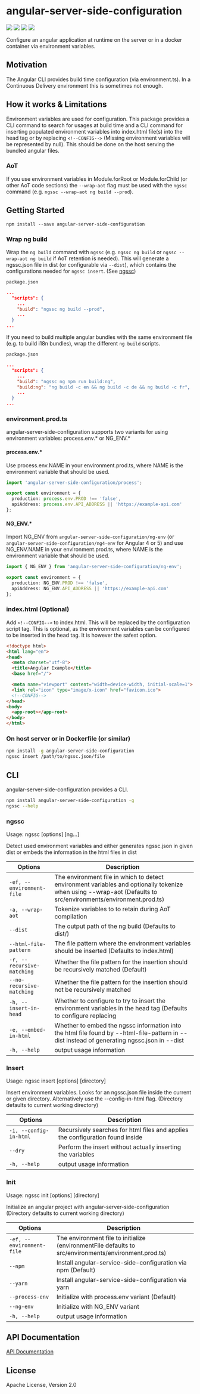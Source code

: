 # angular-server-side-configuration

![](https://img.shields.io/travis/kyubisation/angular-server-side-configuration/master.svg)
![](https://img.shields.io/codeclimate/coverage/kyubisation/angular-server-side-configuration.svg)
![](https://img.shields.io/npm/v/angular-server-side-configuration.svg)
![](https://img.shields.io/npm/l/angular-server-side-configuration.svg)


Configure an angular application at runtime on the server or in a docker container via environment variables.

## Motivation
The Angular CLI provides build time configuration (via environment.ts).
In a Continuous Delivery environment this is sometimes not enough.

## How it works & Limitations
Environment variables are used for configuration. This package provides a CLI command
to search for usages at build time and a CLI command for inserting populated
environment variables into index.html file(s) into the head tag or by replacing `<!--CONFIG-->`
(Missing environment variables will be represented by null). This should be done
on the host serving the bundled angular files.

### AoT
If you use environment variables in Module.forRoot or Module.forChild (or other AoT code sections)
the `--wrap-aot` flag must be used with the `ngssc` command (e.g. `ngssc --wrap-aot ng build --prod`).

## Getting Started
```
npm install --save angular-server-side-configuration
```

### Wrap ng build
Wrap the `ng build` command with `ngssc` (e.g. `ngssc ng build` or `ngssc --wrap-aot ng build` 
if AoT retention is needed). This will generate a ngssc.json file in dist (or configurable via `--dist`),
which contains the configurations needed for `ngssc insert`. (See [ngssc](#ngssc))

`package.json`
```json
...
  "scripts": {
    ...
    "build": "ngssc ng build --prod",
    ...
  }
...
```

If you need to build multiple angular bundles with the same environment file (e.g. to build i18n bundles),
wrap the different `ng build` scripts.

`package.json`
```json
...
  "scripts": {
    ...
    "build": "ngssc ng npm run build:ng",
    "build:ng": "ng build -c en && ng build -c de && ng build -c fr",
    ...
  }
...
```

### environment.prod.ts
angular-server-side-configuration supports two variants for using environment variables: process.env.* or NG_ENV.*  

#### process.env.*
Use process.env.NAME in your environment.prod.ts, where NAME is the
environment variable that should be used.

```typescript
import 'angular-server-side-configuration/process';

export const environment = {
  production: process.env.PROD !== 'false',
  apiAddress: process.env.API_ADDRESS || 'https://example-api.com'
};
```

#### NG_ENV.*
Import NG_ENV from `angular-server-side-configuration/ng-env` 
(or `angular-server-side-configuration/ng4-env` for Angular 4 or 5)
and use NG_ENV.NAME in your environment.prod.ts, where NAME is the
environment variable that should be used.

```typescript
import { NG_ENV } from 'angular-server-side-configuration/ng-env';

export const environment = {
  production: NG_ENV.PROD !== 'false',
  apiAddress: NG_ENV.API_ADDRESS || 'https://example-api.com'
};
```

### index.html (Optional)
Add `<!--CONFIG-->` to index.html. This will be replaced by the configuration script tag.
This is optional, as the environment variables can be configured to be inserted in the head tag.
It is however the safest option.

```html
<!doctype html>
<html lang="en">
<head>
  <meta charset="utf-8">
  <title>Angular Example</title>
  <base href="/">

  <meta name="viewport" content="width=device-width, initial-scale=1">
  <link rel="icon" type="image/x-icon" href="favicon.ico">
  <!--CONFIG-->
</head>
<body>
  <app-root></app-root>
</body>
</html>
```

### On host server or in Dockerfile (or similar)
```bash
npm install -g angular-server-side-configuration
ngssc insert /path/to/ngssc.json/file
```

## CLI
angular-server-side-configuration provides a CLI.

```bash
npm install angular-server-side-configuration -g
ngssc --help
```

### ngssc
Usage: ngssc [options] [ng...]

Detect used environment variables and either generates ngssc.json in given dist or embeds the information in the html files in dist

| Options | Description |
| --- | --- |
| `-ef, --environment-file`  | The environment file in which to detect environment variables and optionally tokenize when using --wrap-aot (Defaults to src/environments/environment.prod.ts) |
| `-a, --wrap-aot`           | Tokenize variables to to retain during AoT compilation |
| `--dist`                   | The output path of the ng build (Defaults to dist/) |
| `--html-file-pattern`      | The file pattern where the environment variables should be inserted (Defaults to index.html) |
| `-r, --recursive-matching` | Whether the file pattern for the insertion should be recursively matched (Default) |
| `--no-recursive-matching`  | Whether the file pattern for the insertion should not be recursively matched |
| `-h, --insert-in-head`     | Whether to configure to try to insert the environment variables in the head tag (Defaults to configure replacing <!--CONFIG--> |
| `-e, --embed-in-html`      | Whether to embed the ngssc information into the html file found by --html-file-pattern in --dist instead of generating ngssc.json in --dist |
| `-h, --help`               | output usage information |

### Insert
Usage: ngssc insert [options] [directory]

Insert environment variables. Looks for an ngssc.json file inside the current or given directory.
Alternatively use the --config-in-html flag. (Directory defaults to current working directory)

| Options | Description |
| --- | --- |
| `-i, --config-in-html`      | Recursively searches for html files and applies the configuration found inside |
| `--dry`                     | Perform the insert without actually inserting the variables |
| `-h, --help`                | output usage information |

### Init
Usage: ngssc init [options] [directory]

Initialize an angular project with angular-server-side-configuration (Directory defaults to current working directory)

| Options | Description |
| --- | --- |
| `-ef, --environment-file` | The environment file to initialize (environmentFile defaults to src/environments/environment.prod.ts) |
| `--npm`                   | Install angular-service-side-configuration via npm (Default) |
| `--yarn`                  | Install angular-service-side-configuration via yarn |
| `--process-env`           | Initialize with process.env variant (Default) |
| `--ng-env`                | Initialize with NG_ENV variant |
| `-h, --help`              | output usage information |

## API Documentation

[API Documentation](https://github.com/kyubisation/angular-server-side-configuration/blob/master/documentation/angular-server-side-configuration.md)

## License
Apache License, Version 2.0
